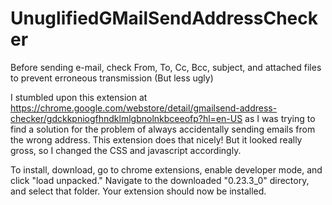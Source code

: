 # UnuglifiedGMailSendAddressChecker
Before sending e-mail, check From, To, Cc, Bcc, subject, and attached files to prevent erroneous transmission
(But less ugly)

I stumbled upon this extension at https://chrome.google.com/webstore/detail/gmailsend-address-checker/gdckkpniogfhndklmlgbnolnkbceeofp?hl=en-US as I was trying to find a solution for the problem of always accidentally sending emails from the wrong address. This extension does that nicely! But it looked really gross, so I changed the CSS and javascript accordingly.

To install, download, go to chrome extensions, enable developer mode, and click "load unpacked." Navigate to the downloaded "0.23.3_0" directory, and select that folder. Your extension should now be installed.
